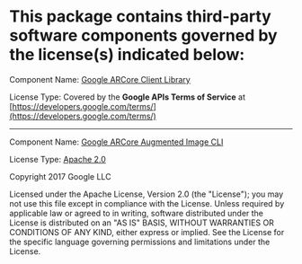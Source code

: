 # This package contains third-party software components governed by the license(s) indicated below:

Component Name: [Google ARCore Client Library](https://github.com/google-ar/arcore-unity-sdk/blob/master/Assets/GoogleARCore/SDK/Plugins/arcore_client.aar)

License Type: Covered by the **Google APIs Terms of Service** at
[https://developers.google.com/terms/](https://developers.google.com/terms/)

---

Component Name: [Google ARCore Augmented Image CLI](https://github.com/google-ar/arcore-unity-sdk/tree/master/Assets/GoogleARCore/CLI)

License Type: [Apache 2.0](http://www.apache.org/licenses/LICENSE-2.0)

Copyright 2017 Google LLC

Licensed under the Apache License, Version 2.0 (the "License");
you may not use this file except in compliance with the License.
Unless required by applicable law or agreed to in writing, software
distributed under the License is distributed on an "AS IS" BASIS,
WITHOUT WARRANTIES OR CONDITIONS OF ANY KIND, either express or implied.
See the License for the specific language governing permissions and
limitations under the License.
